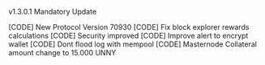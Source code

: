 v1.3.0.1 Mandatory Update

[CODE] New Protocol Version 70930
[CODE] Fix block explorer rewards calculations
[CODE] Security improved
[CODE] Improve alert to encrypt wallet
[CODE] Dont flood log with mempool
[CODE] Masternode Collateral amount change to 15.000 UNNY